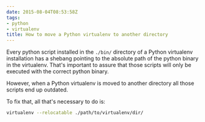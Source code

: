 ```yaml
---
date: 2015-08-04T08:53:58Z
tags:
- python
- virtualenv
title: How to move a Python virtualenv to another directory
---
```


Every python script installed in the `./bin/` directory of a Python virtualenv installation has a shebang pointing to the absolute path of the python binary in the virtualenv. That's important to assure that those scripts will only be executed with the correct python binary.

However, when a Python virtualenv is moved to another directory all those scripts end up outdated.

To fix that, all that's necessary to do is:

```sh
virtualenv --relocatable ./path/to/virtualenv/dir/
```


